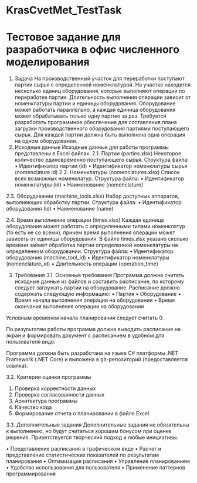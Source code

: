 # KrasCvetMet_TestTask
# Тестовое задание для разработчика в офис численного моделирования
1.	Задача
На производственный участок для переработки поступают партии сырья с определенной номенклатурой. На участке находится несколько единиц оборудования, которые выполняют операции по переработке партии. Длительность выполнения операции зависит от номенклатуры партии и единицы оборудования. Оборудование может работать параллельно, а каждая единица оборудования может обрабатывать только одну партию за раз.
Требуется разработать программное обеспечение для составления плана загрузки производственного оборудования партиями поступающего сырья. Для каждой партии должна быть выполнена одна операция на одном оборудовании. 
2.	Исходные данные
Исходные данные для работы программы представлены в Excel файлах.
2.1.	Партии (parties.xlsx)
Некоторое количество единовременно поступающего сырья. Структура файла:
•	Идентификатор партии (id)
•	Идентификатор номенклатуры сырья (nomenclature id)
2.2.	Номенклатуры (nomenclatures.xlsx)
Список всех возможных номенклатур. Структура файла:
•	Идентификатор номенклатуры (id)
•	Наименование (nomenclature)

2.3.	Оборудование (machine_tools.xlsx)
Набор доступных аппаратов, выполняющих обработку партии. Структура файла:
•	Идентификатор оборудования (id)
•	Наименование (name)

2.4.	Время выполнение операции (times.xlsx)
Каждая единица оборудования может работать с определенными типами номенклатур (то есть не со всеми), причем время выполнения операции может зависеть от единицы оборудования. В файле times.xlsx указано сколько времени займет обработка партии определенной номенклатуры на определенном оборудовании. Структура файла:
•	Идентификатор оборудования (machine_tool_id)
•	Идентификатор номенклатуры (nomenclature_id)
•	Длительность операции (operation_time)


3.	Требования
3.1.	Основные требования
Программа должна считать исходные данные из файлов и составить расписание, по которому следует загружать партии на оборудование. Расписание должно содержать следующую информацию:
•	Партия
•	Оборудование
•	Время начала выполнения операции на оборудовании
•	Время окончания выполнения операции на оборудовании

Условным временем начала планирования следует считать 0.

По результатам работы программа должна выводить расписание на экран и формировать документ с расписанием в удобном для пользователя виде. 

Программа должна быть разработана на языке C# платформы .NET Framework (.NET Core) и выложена в git-репозиторий (предоставляется ссылка). 

3.2.	Критерии оценки программы
1.	Проверка корректности данных
2.	Проверка согласованности данных
3.	Архитектура программы
4.	Качество кода
5.	Формирование отчета о планировании в файле Excel

3.3.	Дополнительные задания
Дополнительные задания не обязательны к выполнению, но будут считаться хорошим бонусом при оценке решения. Приветствуется творческий подход и любые инициативы.

•	Представление расписания в графическом виде
•	Расчет и представление статистических показателей по результатам планирования
•	Оптимизация расписания
•	Управление планированием 
•	Удобство использования для пользователя
•	Применение паттернов программирования 

